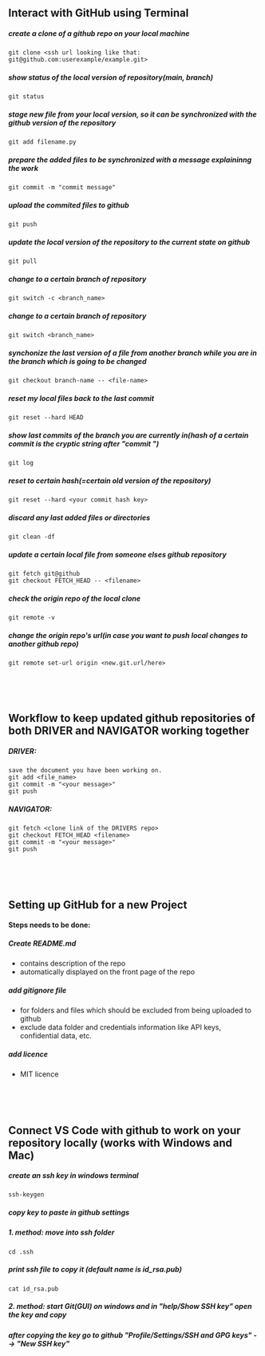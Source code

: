 ## Interact with GitHub using Terminal


##### create a clone of a github repo on your local machine
    git clone <ssh url looking like that: git@github.com:userexample/example.git>
##### show status of the local version of repository(main, branch)
    git status
##### stage new file from your local version, so it can be synchronized with the github version of the repository
    git add filename.py
##### prepare the added files to be synchronized with a message explaininng the work
    git commit -m "commit message"
##### upload the commited files to github
    git push
##### update the local version of the repository to the current state on github
    git pull
##### change to a certain branch of repository    
    git switch -c <branch_name>
##### change to a certain branch of repository
    git switch <branch_name>
##### synchonize the last version of a file from another branch while you are in the branch which is going to be changed
    git checkout branch-name -- <file-name>
##### reset my local files back to the last commit
    git reset --hard HEAD
##### show last commits of the branch you are currently in(hash of a certain commit is the cryptic string after "commit ") 
    git log
##### reset to certain hash(=certain old version of the repository)
    git reset --hard <your commit hash key>
##### discard any last added files or directories
    git clean -df
##### update a certain local file from someone elses github repository
    git fetch git@github
    git checkout FETCH_HEAD -- <filename>
##### check the origin repo of the local clone
    git remote -v
##### change the origin repo's url(in case you want to push local changes to another github repo)
    git remote set-url origin <new.git.url/here>

&nbsp;

&nbsp;

## Workflow to keep updated github repositories of both DRIVER and NAVIGATOR working together

##### DRIVER:
    save the document you have been working on.
    git add <file_name>
    git commit -m "<your message>"
    git push
##### NAVIGATOR:
    git fetch <clone link of the DRIVERS repo>
    git checkout FETCH_HEAD <filename>
    git commit -m "<your message>"
    git push
    
&nbsp;

&nbsp;

## Setting up GitHub for a new Project


#### Steps needs to be done:
##### Create README.md
* contains description of the repo
* automatically displayed on the front page of the repo
##### add gitignore file
* for folders and files which should be excluded from being uploaded to github
* exclude data folder and credentials information like API keys, confidential data, etc.
##### add licence
* MIT licence
    
&nbsp;

&nbsp;

## Connect VS Code with github to work on your repository locally (works with Windows and Mac)


##### create an ssh key in windows terminal
    ssh-keygen
##### copy key to paste in github settings
##### 1. method: move into ssh folder
    cd .ssh
##### print ssh file to copy it (default name is id_rsa.pub)
    cat id_rsa.pub
##### 2. method: start Git(GUI) on windows and in "help/Show SSH key" open the key and copy
##### after copying the key go to github "Profile/Settings/SSH and GPG keys" --> "New SSH key"

